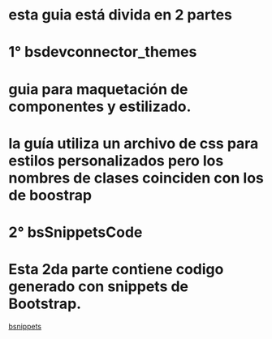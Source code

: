 # esta guia está divida en 2 partes
# 1° bsdevconnector_themes  
# guia para maquetación de componentes y estilizado.
# la guía utiliza un archivo de css para estilos personalizados pero los nombres de clases coinciden con los de boostrap

# 2° bsSnippetsCode
# Esta 2da parte contiene codigo generado con snippets de Bootstrap.
[bsnippets](https://github.com/fsappdev/bsdevconnector_themes/tree/main/bsSnippetsCode "acceso a la carpeta")


